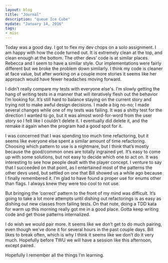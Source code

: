 ```yaml
---
layout: blog
title: "Journal"
description: "queue Ice Cube"
mydate: "January 14, 2016"
tags:
- misc
---
```


Today was a good day. I got to flex my dev chops on a solo assignment. I am happy with how the code turned out. It is extremely clean at the top, and clean enough at the bottom. The other devs’ code is at similar places. Rebecca and I seem to have a similar style. Our implementations were fairly different but we broke the problem down similarly. I think my code is cleaner at face value, but after working on a couple more stories it seems like her approach would have fewer headaches moving forward.

I didn’t really compare my tests with everyone else's. I’m slowly getting the hang of writing tests in a manner that will iteratively flesh out the behavior I’m looking for. It’s still hard to balance staying on the current story and trying not to make awful design decisions. I made a big no-no; I made several changes while one of my tests was failing. It was a shitty test for the direction I wanted to go, but it was almost word-for-word from the user story so I felt like I couldn’t delete it. I eventually did delete it, and the remake it again when the program had a good spot for it. 

I was concerned that I was spending too much time refactoring, but it seems like everyone else spent a similar amount of time refactoring. Choosing which pattern to use is a nightmare, but I think that’s mostly because the good/common ones are totally ingrained yet. It’s easy to come up with some solutions, but not easy to decide which one to act on. It was interesting to see how people dealt with the player concept. I venture to say that I succeeded on that point, as I entertained most of the patterns the other devs used, but settled on one that Bill showed us a while ago because I finally remembered it. I’m glad to have found a proper use for enums other than flags. I always knew they were too cool to not use.

But bringing the ‘correct’ pattern to the front of my mind was difficult. It’s going to take a lot more attempts until dishing out refactorings is as easy as dishing out new classes from failing tests. On that note, doing a TDD kata for warm up this morning really got me in a good place. Gotta keep writing code and get those patterns internalized.

I do wish we would pair more. It seems like we don’t get to do much pairing, even though we’ve done it for several hours in the past couple days. Bill likes to break often, which is why I think it seems like we don’t do it very much. Hopefully before TWU we will have a session like this afternoon, except paired.

Hopefully I remember all the things I’m learning.